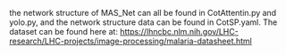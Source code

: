 the network structure of MAS_Net can all be found in CotAttentin.py and yolo.py, and the network structure data can be found in CotSP.yaml.
The dataset can be found here at: https://lhncbc.nlm.nih.gov/LHC-research/LHC-projects/image-processing/malaria-datasheet.html
